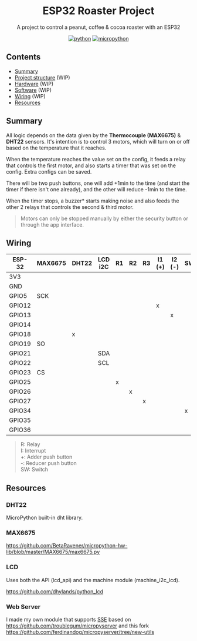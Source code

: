 <h1 align="center">ESP32 Roaster Project</h1>
<p align="center">
  A project to control a peanut, coffee & cocoa roaster with an ESP32
</p>

<div align="center">

<!-- [![Build](https://img.shields.io/github/actions/workflow/status/gabrielmarcano/esp32-roaster/build.yml?logo=github)](https://github.com/gabrielmarcano/esp32-roaster/blob/master/.github/workflows/build.yml) -->
<!-- [![OTA Update](https://img.shields.io/github/actions/workflow/status/gabrielmarcano/esp32-roaster/ota-update.yml?logo=github&label=OTA)](https://github.com/gabrielmarcano/esp32-roaster/blob/master/.github/workflows/ota-update.yml) -->
<!-- [![GitHub release](https://img.shields.io/github/v/release/gabrielmarcano/esp32-roaster?filter=*alpha&logo=github)](https://github.com/gabrielmarcano/esp32-roaster/releases) -->

[![python](https://img.shields.io/badge/Python-3.13-3776AB.svg?style=flat&logo=python&logoColor=white)](https://www.python.org)
[![micropython](https://img.shields.io/badge/built%20for-MicroPython-3776AB?logo=micropython)](https://micropython.org/)

</div>

## Contents

- [Summary](#summary)
- [Project structure](#project-structure) (WIP)
- [Hardware](#hardware) (WIP)
- [Software](#software) (WIP)
- [Wiring](#wiring) (WIP)
- [Resources](#resources)

## Summary

All logic depends on the data given by the **Thermocouple (MAX6675)** & **DHT22** sensors. It's intention is to control 3 motors, which will turn on or off based on the temperature that it reaches.

When the temperature reaches the value set on the config, it feeds a relay that controls the first motor,
and also starts a timer that was set on the config. Extra configs can be saved.

There will be two push buttons, one will add +1min to the time (and start the timer if there isn't one already), and the other will reduce -1min to the time.

When the timer stops, a buzzer\* starts making noise and also feeds the other 2 relays that controls the second & third motor.

> Motors can only be stopped manually by either the security button or through the app interface.

## Wiring

| ESP-32 | MAX6675 | DHT22 | LCD i2C | R1  | R2  | R3  | I1 (+) | I2 (-) | SW1 | SW2 | SW3 | BUZZ |
| ------ | ------- | ----- | ------- | --- | --- | --- | ------ | ------ | --- | --- | --- | ---- |
| 3V3    |         |       |         |     |     |     |        |        |     |     |     |      |
| GND    |         |       |         |     |     |     |        |        |     |     |     |      |
| GPIO5  | SCK     |       |         |     |     |     |        |        |     |     |     |      |
| GPIO12 |         |       |         |     |     |     | x      |        |     |     |     |      |
| GPIO13 |         |       |         |     |     |     |        | x      |     |     |     |      |
| GPIO14 |         |       |         |     |     |     |        |        |     |     |     | x    |
| GPIO18 |         | x     |         |     |     |     |        |        |     |     |     |      |
| GPIO19 | SO      |       |         |     |     |     |        |        |     |     |     |      |
| GPIO21 |         |       | SDA     |     |     |     |        |        |     |     |     |      |
| GPIO22 |         |       | SCL     |     |     |     |        |        |     |     |     |      |
| GPIO23 | CS      |       |         |     |     |     |        |        |     |     |     |      |
| GPIO25 |         |       |         | x   |     |     |        |        |     |     |     |      |
| GPIO26 |         |       |         |     | x   |     |        |        |     |     |     |      |
| GPIO27 |         |       |         |     |     | x   |        |        |     |     |     |      |
| GPIO34 |         |       |         |     |     |     |        |        | x   |     |     |      |
| GPIO35 |         |       |         |     |     |     |        |        |     | x   |     |      |
| GPIO36 |         |       |         |     |     |     |        |        |     |     | x   |      |

> R: Relay\
> I: Interrupt\
> +: Adder push button\
> -: Reducer push button\
> SW: Switch

## Resources

### DHT22

MicroPython built-in dht library.

### MAX6675

https://github.com/BetaRavener/micropython-hw-lib/blob/master/MAX6675/max6675.py

### LCD

Uses both the API (lcd_api) and the machine module (machine_i2c_lcd).

https://github.com/dhylands/python_lcd

### Web Server

I made my own module that supports [SSE](https://developer.mozilla.org/en-US/docs/Web/API/Server-sent_events) based on https://github.com/troublegum/micropyserver and this fork https://github.com/ferdinandog/micropyserver/tree/new-utils

